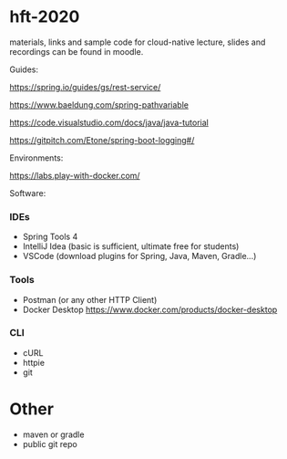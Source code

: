# hft-2020
materials, links and sample code for cloud-native lecture, slides and recordings can be found in moodle.

Guides:

https://spring.io/guides/gs/rest-service/

https://www.baeldung.com/spring-pathvariable

https://code.visualstudio.com/docs/java/java-tutorial

https://gitpitch.com/Etone/spring-boot-logging#/

Environments:

https://labs.play-with-docker.com/



Software:

### IDEs

- Spring Tools 4
- IntelliJ Idea (basic is sufficient, ultimate free for students)
- VSCode (download plugins for Spring, Java, Maven, Gradle...)

### Tools

- Postman (or any other HTTP Client)
- Docker Desktop https://www.docker.com/products/docker-desktop

### CLI

- cURL
- httpie
- git

# Other

- maven or gradle
- public git repo

